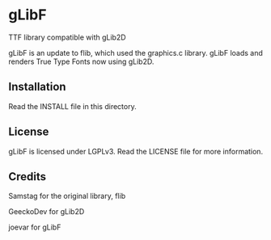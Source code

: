gLibF
=====

TTF library compatible with gLib2D


gLibF is an update to flib, which used the graphics.c library. gLibF loads and renders True Type Fonts now using gLib2D.


Installation
------------

Read the INSTALL file in this directory.


License
-------

gLibF is licensed under LGPLv3. Read the LICENSE file for more information.


Credits
-------

Samstag for the original library, flib

GeeckoDev for gLib2D

joevar for gLibF

